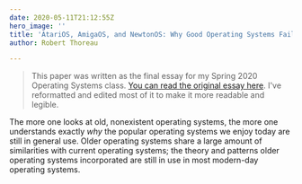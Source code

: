 ```yaml
---
date: 2020-05-11T21:12:55Z
hero_image: ''
title: 'AtariOS, AmigaOS, and NewtonOS: Why Good Operating Systems Fail'
author: Robert Thoreau

---
```

> This paper was written as the final essay for my Spring 2020 Operating Systems class. [You can read the original essay here](https://drive.google.com/file/d/1XtpPa6jqbExDGZKi9LWZaS481Ggla6n0/view). I've reformatted and edited most of it to make it more readable and legible.

The more one looks at old, nonexistent operating systems, the more one understands exactly _why_ the popular operating systems we enjoy today are still in general use. Older operating systems share a large amount of similarities with current operating systems; the theory and patterns older operating systems incorporated are still in use in most modern-day operating systems.
